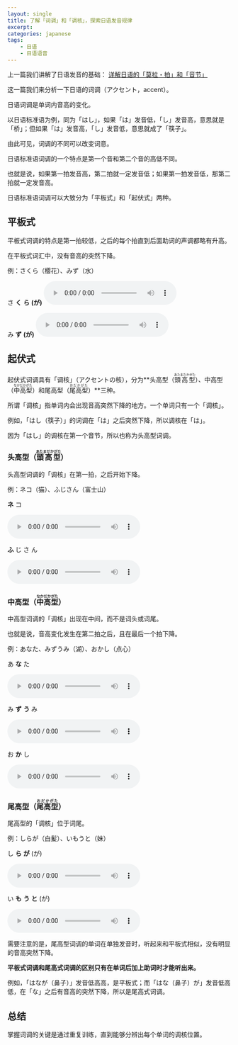 ```yaml
---
layout: single
title: 了解「词调」和「调核」，探索日语发音规律
excerpt: 
categories: japanese
tags:
    - 日语
    - 日语语音
---
```


上一篇我们讲解了日语发音的基础： [详解日语的「莫拉・拍」和「音节」](/)

这一篇我们来分析一下日语的词调<span class='more'>（アクセント，accent）</span>。

日语词调是单词内音高的变化。

以日语标准语为例，同为「はし」，如果「は」发音低，「し」发音高，意思就是「桥」；但如果「は」发音高，「し」发音低，意思就成了「筷子」。

由此可见，词调的不同可以改变词意。

日语标准语词调的一个特点是第一个音和第二个音的高低不同。

也就是说，如果第一拍发音高，第二拍就一定发音低；如果第一拍发音低，那第二拍就一定发音高。

日语标准语词调可以大致分为「平板式」和「起伏式」两种。

## 平板式

平板式词调的特点是第一拍较低，之后的每个拍直到后面助词的声调都略有升高。

在平板式词汇中，没有音高的突然下降。

例：さくら<span class='more'>（樱花）</span>、みず<span class='more'>（水）</span>

さ **く** **ら** **(が)**
<audio controls><source src="/assets/audios/accent-type/sakura-ga.mp3"></audio>

み **ず** **(が)**
<audio controls><source src="/assets/audios/accent-type/mizu-ga.mp3"></audio>

## 起伏式

起伏式词调具有「调核」<span class='more'>（アクセントの核）</span>，分为**头高型<span class='more'>（<ruby>頭高型<rt>あたまだかがた</rt></ruby>）</span>、中高型<span class='more'>（<ruby>中高型<rt>なかだかがた</rt></ruby>）</span>和尾高型<span class='more'>（<ruby>尾高型<rt>おだかがた</rt></ruby>）</span>**三种。

所谓「调核」指单词内会出现音高突然下降的地方。一个单词只有一个「调核」。

例如，「はし<span class='more'>（筷子）</span>」的词调在「は」之后突然下降，所以调核在「は」。

因为「はし」的调核在第一个音节，所以也称为头高型词调。

### 头高型<span class='more'>（<ruby>頭高型<rt>あたまだかがた</rt></ruby>）</span>

头高型词调的「调核」在第一拍，之后开始下降。

例：ネコ<span class='more'>（猫）</span>、ふじさん<span class='more'>（富士山）</span>

**ネ** コ

<audio controls><source src="/assets/audios/accent-type/neko.mp3"></audio>

**ふ** じ さ ん

<audio controls><source src="/assets/audios/accent-type/fujisan.mp3"></audio>

### 中高型<span class='more'>（<ruby>中高型<rt>なかだかがた</rt></ruby>）</span>

中高型词调的「调核」出现在中间，而不是词头或词尾。

也就是说，音高变化发生在第二拍之后，且在最后一个拍下降。

例：あなた、みずうみ<span class='more'>（湖）</span>、おかし<span class='more'>（点心）</span>

あ  **な**  た

<audio controls><source src="/assets/audios/accent-type/anata.mp3"></audio>

み  **ず**  **う**  み

<audio controls><source src="/assets/audios/accent-type/mizumi.mp3"></audio>

お  **か**  し

<audio controls><source src="/assets/audios/accent-type/okashi.mp3"></audio>

### 尾高型<span class='more'>（<ruby>尾高型<rt>おだかがた</rt></ruby>）</span>

尾高型的「调核」位于词尾。

例：しらが<span class='more'>（白髪）</span>、いもうと<span class='more'>（妹）</span>

し **ら** **が** (が)

<audio controls><source src="/assets/audios/accent-type/shiraga-ga.mp3"></audio>

い **も** **う** **と**  (が)

<audio controls><source src="/assets/audios/accent-type/imouto-ga.mp3"></audio>

需要注意的是，尾高型词调的单词在单独发音时，听起来和平板式相似，没有明显的音高突然下降。

**平板式词调和尾高式词调的区别只有在单词后加上助词时才能听出来。**

例如，「はなが<span class='more'>（鼻子）</span>」发音低高高，是平板式；而「はな<span class='more'>（鼻子）</span>が」发音低高低，在「な」之后有音高的突然下降，所以是尾高式词调。

## 总结

掌握词调的关键是通过重复训练，直到能够分辨出每个单词的调核位置。